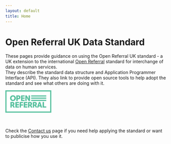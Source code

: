 ```yaml
---
layout: default
title: Home
---
```


# Open Referral UK Data Standard
<div class="row"><div class="col">
These pages provide guidance on using the Open Referral UK standard - a UK extension to the international <a href="https://openreferral.org/">Open Referral</a> standard for interchange of data on human services.
<br>
They describe the standard data structure and Application Programmer Interface (API). They also link to provide open source tools to help adopt the standard and see what others are doing with it.
</div><div class="col-auto d-flex align-content-end flex-wrap">  

<a href="https://www.OpenReferral.org" target="_blank"><img class="img-fluid" style="height: 5em;" src="https://github.com/OpenReferralUK/human-services/blob/gh-pages/assets/images/OpenReferral_Logo_Green.png?raw=true"></a>
  
</div></div>  
<br>


Check the [Contact us](/ContactUs/) page if you need help applying the standard or want to publicise how you use it.

